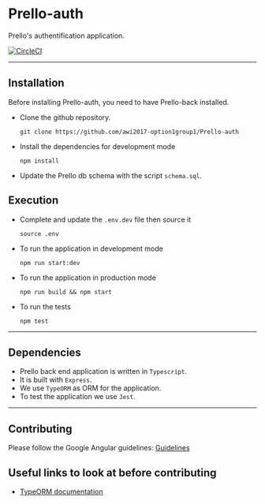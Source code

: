 # Prello-auth
Prello's authentification application.

[![CircleCI](https://circleci.com/gh/awi2017-option1group1/Prello-auth/tree/master.svg?style=svg)](https://circleci.com/gh/awi2017-option1group1/Prello-auth/tree/master)

- - - - - - - - -

## Installation

Before installing Prello-auth, you need to have Prello-back installed.

- Clone the github repository. 

    `git clone https://github.com/awi2017-option1group1/Prello-auth`
- Install the dependencies for development mode 

	`npm install`
- Update the Prello db schema with the script `schema.sql`.   

## Execution

- Complete and update the `.env.dev` file then source it

    `source .env`
- To run the application in development mode 

    `npm run start:dev`
- To run the application in production mode

	`npm run build && npm start`
- To run the tests

	`npm test`

- - - - - - - - -

## Dependencies

- Prello back end application is written in `Typescript`.  
- It is built with `Express`.
- We use `TypeORM` as ORM for the application.  
- To test the application we use `Jest`.

- - - - - - - - -

## Contributing

Please follow the Google Angular guidelines: 
[Guidelines](https://github.com/angular/angular.js/blob/master/CONTRIBUTING.md#-git-commit-guidelines)

## Useful links to look at before contributing
- [TypeORM documentation](http://typeorm.io/#/)

